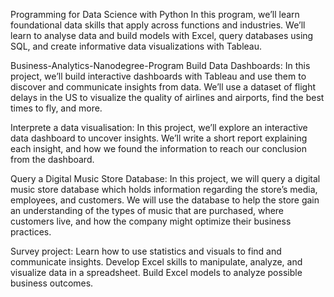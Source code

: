 Programming for Data Science with Python
In this program, we’ll learn foundational data skills that apply across functions and industries. We’ll learn to analyse data and build models with Excel, query databases using SQL, and create informative data visualizations with Tableau.

Business-Analytics-Nanodegree-Program
Build Data Dashboards:
In this project, we’ll build interactive dashboards with Tableau and use them to discover and communicate insights from data. We’ll use a dataset of flight delays in the US to visualize the quality of airlines and airports, find the best times to fly, and more.

Interprete a data visualisation:
In this project, we’ll explore an interactive data dashboard to uncover insights. We’ll write a short report explaining each insight, and how we found the information to reach our conclusion from the dashboard.

Query a Digital Music Store Database:
In this project, we will query a digital music store database which holds information regarding the store’s media, employees, and customers. We will use the database to help the store gain an understanding of the types of music that are purchased, where customers live, and how the company might optimize their business practices.

Survey project:
Learn how to use statistics and visuals to find and communicate insights. Develop Excel skills to manipulate, analyze, and visualize data in a spreadsheet. Build Excel models to analyze possible business outcomes.
